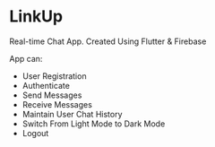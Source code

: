 # LinkUp

Real-time Chat App.
Created Using Flutter & Firebase

App can:
- User Registration
- Authenticate
- Send Messages
- Receive Messages
- Maintain User Chat History
- Switch From Light Mode to Dark Mode
- Logout

